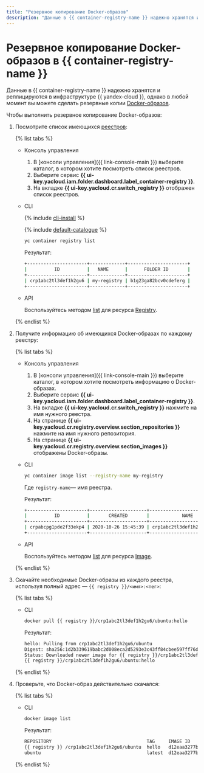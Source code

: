 ```yaml
---
title: "Резервное копирование Docker-образов"
description: "Данные в {{ container-registry-name }} надежно хранятся и реплицируются в инфраструктуре {{ yandex-cloud }}, однако в любой момент вы можете сделать резервные копии Docker-образов. Чтобы выполнить резервное копирование Docker-образов, выполните инструкции описанные в данной статье."
---
```


# Резервное копирование Docker-образов в {{ container-registry-name }}

Данные в {{ container-registry-name }} надежно хранятся и реплицируются в инфраструктуре {{ yandex-cloud }}, однако в любой момент вы можете сделать резервные копии [Docker-образов](../concepts/docker-image.md).

Чтобы выполнить резервное копирование Docker-образов:

1. Посмотрите список имеющихся [реестров](registry.md):

   {% list tabs %}

   - Консоль управления

     1. В [консоли управления]({{ link-console-main }}) выберите каталог, в котором хотите посмотреть список реестров.
     1. Выберите сервис **{{ ui-key.yacloud.iam.folder.dashboard.label_container-registry }}**.
     1. На вкладке **{{ ui-key.yacloud.cr.switch_registry }}** отображен список реестров.

   - CLI

     {% include [cli-install](../../_includes/cli-install.md) %}
     
     {% include [default-catalogue](../../_includes/default-catalogue.md) %}

     ```bash
     yc container registry list
     ```

     Результат:

     ```bash
     +----------------------+-------------+----------------------+
     |          ID          |   NAME      |      FOLDER ID       |
     +----------------------+-------------+----------------------+
     | crp1abc2tl3def1h2gu6 | my-registry | b1g23ga82bcv0cdeferg |
     +----------------------+-------------+----------------------+
     ```

   - API

     Воспользуйтесь методом [list](../api-ref/Registry/list.md) для ресурса [Registry](../api-ref/Registry/).

   {% endlist %}

1. Получите информацию об имеющихся Docker-образах по каждому реестру:

   {% list tabs %}

   - Консоль управления

     1. В [консоли управления]({{ link-console-main }}) выберите каталог, в котором хотите посмотреть информацию о Docker-образах.
     1. Выберите сервис **{{ ui-key.yacloud.iam.folder.dashboard.label_container-registry }}**.
     1. На вкладке **{{ ui-key.yacloud.cr.switch_registry }}** нажмите на имя нужного реестра.
     1. На странице **{{ ui-key.yacloud.cr.registry.overview.section_repositories }}** нажмите на имя нужного репозитория.
     1. На странице **{{ ui-key.yacloud.cr.registry.overview.section_images }}** отображены Docker-образы.

   - CLI

     ```bash
     yc container image list --registry-name my-registry
     ```

     Где `registry-name`— имя реестра.

     Результат:

     ```bash
     +----------------------+---------------------+-----------------------------+-------+-----------------+
     |          ID          |       CREATED       |            NAME             | TAGS  | COMPRESSED SIZE |
     +----------------------+---------------------+-----------------------------+-------+-----------------+
     | crpabcpg1pde2f33ekp4 | 2020-10-26 15:45:39 | crp1abc2tl3def1h2gu6/ubuntu | hello | 27.2 MB         |
     +----------------------+---------------------+-----------------------------+-------+-----------------+
     ```

   - API

     Воспользуйтесь методом [list](../api-ref/Image/list.md) для ресурса [Image](../api-ref/Image/).

   {% endlist %}

1. Скачайте необходимые Docker-образы из каждого реестра, используя полный адрес — `{{ registry }}/<имя>:<тег>`:

   {% list tabs %}

   - CLI

     ```bash
     docker pull {{ registry }}/crp1abc2tl3def1h2gu6/ubuntu:hello
     ```

     Результат:

     ```bash
     hello: Pulling from crp1abc2tl3def1h2gu6/ubuntu
     Digest: sha256:1d2b339619babc2d008eca2d5293e3c43ff84cbee597ff76dd3e7f7de3e84956
     Status: Downloaded newer image for {{ registry }}/crp1abc2tl3def1h2gu6/ubuntu:hello
     {{ registry }}/crp1abc2tl3def1h2gu6/ubuntu:hello
     ```

   {% endlist %}

1. Проверьте, что Docker-образ действительно скачался:

   {% list tabs %}

   - CLI

     ```bash
     docker image list
     ```

     Результат:

     ```bash
     REPOSITORY                                   TAG     IMAGE ID      CREATED     SIZE
     {{ registry }} /crp1abc2tl3def1h2gu6/ubuntu  hello   d12eaa3277bc  3 days ago  72.9MB
     ubuntu                                       latest  d12eaa3277bc  3 days ago  72.9MB
     ```

   {% endlist %}